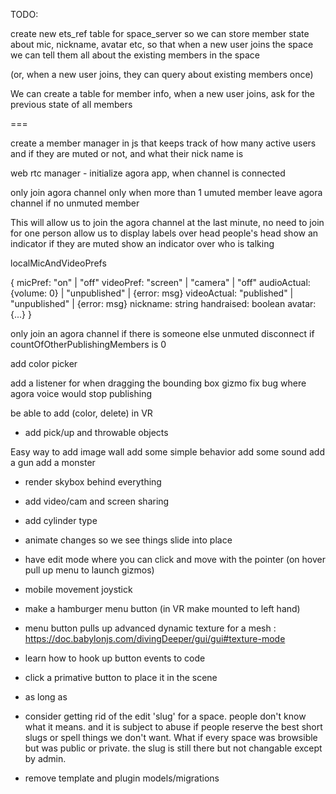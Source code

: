 TODO:

create new ets_ref table for space_server so we can store member state
about mic, nickname, avatar etc, so that when a new user joins the space
we can tell them all about the existing members in the space

(or, when a new user joins, they can query about existing members once)

We can create a table for member info, when a new user joins, ask for the previous state of all members

===

create a member manager in js that keeps track of how many active users 
 and if they are muted or not, and what their nick name is

web rtc manager - initialize agora app, when channel is connected

only join agora channel only when more than 1 umuted member
leave agora channel if no unmuted member


This will allow us to join the agora channel at the last minute, no need to join for one person
allow us to display labels over head people's head
show an indicator if they are muted
show an indicator over who is talking

localMicAndVideoPrefs

{
  micPref: "on" | "off"
  videoPref: "screen" | "camera" | "off"
  audioActual: {volume: 0} | "unpublished" | {error: msg}
  videoActual: "published" | "unpublished" | {error: msg}
  nickname: string
  handraised: boolean
  avatar: {...}
}

only join an agora channel if there is someone else unmuted
disconnect if countOfOtherPublishingMembers is 0

add color picker


add a listener for when dragging the bounding box gizmo
fix bug where agora voice would stop publishing

be able to add (color, delete) in VR


- add pick/up and throwable objects

Easy way to add image wall
add some simple behavior
add some sound
add a gun
add a monster




 
- render skybox behind everything

- add video/cam and screen sharing 

- add cylinder type

- animate changes so we see things slide into place
- have edit mode where you can click and move with the pointer (on hover pull up menu to launch gizmos)

- mobile movement joystick


- make a hamburger menu button (in VR make mounted to left hand)
- menu button pulls up advanced dynamic texture for a mesh : https://doc.babylonjs.com/divingDeeper/gui/gui#texture-mode

- learn how to hook up button events to code
- click a primative button to place it in the scene
- as long as 




- consider getting rid of the edit 'slug' for a space.  people don't know what it means.  and it is subject to 
  abuse if people reserve the best short slugs or spell things we don't want.  What if every space was
  browsible but was public or private.  the slug is still there but not changable except by admin.

- remove template and plugin models/migrations
